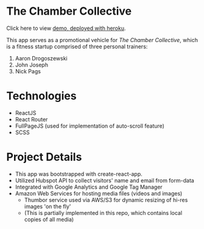 # The Chamber Collective

Click here to view [demo, deployed with heroku](https://chambercollective-demo.herokuapp.com/).

This app serves as a promotional vehicle for _The Chamber Collective_, which is a fitness startup comprised of three personal trainers:

1. Aaron Drogoszewski
2. John Joseph
3. Nick Pags

# Technologies

- ReactJS
- React Router
- FullPageJS (used for implementation of auto-scroll feature)
- SCSS

# Project Details

- This app was bootstrapped with create-react-app.
- Utilized Hubspot API to collect visitors' name and email from form-data
- Integrated with Google Analytics and Google Tag Manager
- Amazon Web Services for hosting media files (videos and images)
  - Thumbor service used via AWS/S3 for dynamic resizing of hi-res images 'on the fly'
  - (This is partially implemented in this repo, which contains local copies of all media)
